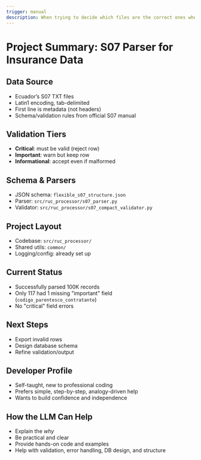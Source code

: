 ```yaml
---
trigger: manual
description: When trying to decide which files are the correct ones when working with anything related to the s07 structure
---
```


# Project Summary: S07 Parser for Insurance Data

## Data Source
- Ecuador’s S07 TXT files
- Latin1 encoding, tab-delimited
- First line is metadata (not headers)
- Schema/validation rules from official S07 manual

## Validation Tiers
- **Critical**: must be valid (reject row)
- **Important**: warn but keep row
- **Informational**: accept even if malformed

## Schema & Parsers
- JSON schema: `flexible_s07_structure.json`
- Parser: `src/ruc_processor/s07_parser.py`
- Validator: `src/ruc_processor/s07_compact_validator.py`

## Project Layout
- Codebase: `src/ruc_processor/`
- Shared utils: `common/`
- Logging/config: already set up

## Current Status
- Successfully parsed 100K records
- Only 117 had 1 missing "important" field (`codigo_parentesco_contratante`)
- No "critical" field errors

## Next Steps
- Export invalid rows
- Design database schema
- Refine validation/output

## Developer Profile
- Self-taught, new to professional coding
- Prefers simple, step-by-step, analogy-driven help
- Wants to build confidence and independence

## How the LLM Can Help
- Explain the *why*
- Be practical and clear
- Provide hands-on code and examples
- Help with validation, error handling, DB design, and structure
